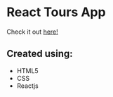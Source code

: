 # React Tours App

Check it out [here!](https://ianbrdeguzman.github.io/react-tours/)

## Created using:

-   HTML5
-   CSS
-   Reactjs
